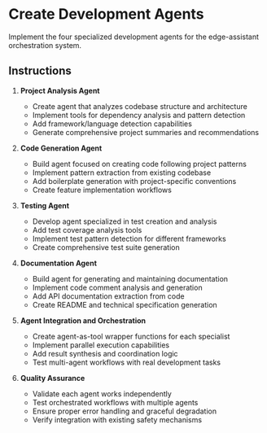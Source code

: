 # Create Development Agents

Implement the four specialized development agents for the edge-assistant orchestration system.

## Instructions

1. **Project Analysis Agent**
   - Create agent that analyzes codebase structure and architecture
   - Implement tools for dependency analysis and pattern detection  
   - Add framework/language detection capabilities
   - Generate comprehensive project summaries and recommendations

2. **Code Generation Agent**
   - Build agent focused on creating code following project patterns
   - Implement pattern extraction from existing codebase
   - Add boilerplate generation with project-specific conventions
   - Create feature implementation workflows

3. **Testing Agent**
   - Develop agent specialized in test creation and analysis
   - Add test coverage analysis tools
   - Implement test pattern detection for different frameworks
   - Create comprehensive test suite generation

4. **Documentation Agent**
   - Build agent for generating and maintaining documentation
   - Implement code comment analysis and generation
   - Add API documentation extraction from code
   - Create README and technical specification generation

5. **Agent Integration and Orchestration**
   - Create agent-as-tool wrapper functions for each specialist
   - Implement parallel execution capabilities  
   - Add result synthesis and coordination logic
   - Test multi-agent workflows with real development tasks

6. **Quality Assurance**
   - Validate each agent works independently
   - Test orchestrated workflows with multiple agents
   - Ensure proper error handling and graceful degradation
   - Verify integration with existing safety mechanisms